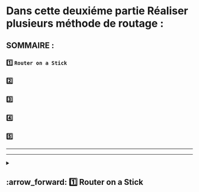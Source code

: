 # Dans cette deuxiéme partie Réaliser plusieurs méthode de routage :


## SOMMAIRE :
### 1️⃣ `Router on a Stick`
### 2️⃣
### 3️⃣
### 4️⃣
### 5️⃣

***
***

 <details>
<summary>
<h2>
:arrow_forward: 1️⃣ Router on a Stick  
</h2>
</summary>

 #### Cette méthode consiste à subdiviser l'interface physique d'un routeur en plusieurs sous interfaces logiques. Cette méthode peut être utilisée quand l'équipement à disposition ne possède pas suffisement d'interfaces physiques pour servir de passerelle par défaut à tous les VLANs de l'infrastructure.

### Préparation du Lab

#### 1.1 ) Nous repartons de la sauvegarde vidéo 18, nettoyage de l'infra:
* Les interfaces Gigabytes des trois switchs sont libérés, nettoyés et éteints.
*Le mode trunk est reconstitué via les ports FastEthernet corespondant
* les PC retrouvent leurs Vlan

#### 1.2) Le test sera réalisé avec un switch 4331( se ne sera pas la solution retenu)

#### 1.3) Configurer le routeur Routeur3

#### Passer l'interface Gigabiteeternet 0/1 en Trunk
     saiph(config)#interface gigabitEthernet 0/1
     saiph(config-if)#switch mode trunk
     saiph(config-if)#no switchport access vlan 3000
     saiph(config-if)#no shutdown 

#### 1.4) Créer le routage inter Vlan
#### On réalise ça avec un routeur On a Stick:
     Router#  conf t

#### 1.5) Division de l'interface Gigabiteethernet 0/0/1
     Router(config-if)#interface gigabitEthernet 0/0/1.10

#### 1.6) On lui applique le protocole `iE802.1Q` et on tag le Vlan
      Router(config-subif)#encapsulation dot1Q 10 
   
#### On répéte l'opération pour le Vlan 20,30,40

#### 1.7) Appliquer des adresse IP aux Interfaces créer précédement
      Router(config)#interface gigabitEthernet 0/0/1.10
      Router(config-subif)#ip address 10.10.10.254 255.255.255.0

#### On répéte l'opération pour le Vlan 20,30,40
#### Copie de la config
     Router(config-subif)#do wr

























































 
 </details> 



















